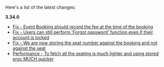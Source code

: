Here's a list of the latest changes:

**3.34.0**

- [Fix - Event Booking should record the fee at the time of the booking](https://trello.com/c/1g9p1CKz/677-eventbooking-should-record-the-fee-at-the-time-of-booking)
- [Fix - Users can still perform 'Forgot password' function even if their account is locked]()
- [Fix - We are now storing the seat number against the booking and not against the seat](https://trello.com/b/Ht5NWhN2/betterclassifieds)
- [Performance - To fetch all the seating is much lighter and using stored proc MUCH quicker](https://trello.com/b/Ht5NWhN2/betterclassifieds)
